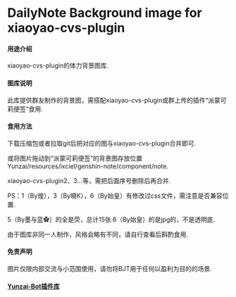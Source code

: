 # DailyNote Background image for xiaoyao-cvs-plugin

#### 用途介绍
xiaoyao-cvs-plugin的体力背景图库.

#### 图库说明
此库提供群友制作的背景图，需搭配xiaoyao-cvs-plugin或群上传的插件“派蒙可莉便签”食用.

#### 食用方法
下载压缩包或者拉取git后把对应的图与xiaoyao-cvs-plugin合并即可.

或将图片拖动到“派蒙可莉便签”的背景图存放位置Yunzai/resources/ixciel/genshin-note/component/note.

xiaoyao-cvs-plugin2、3…等，需把后面序号删除后再合并.

PS：1（By煌），3（By曉K），6（By始皇）有修改过css文件，需注意是否兼容位置.

5（By墨与蓝✿）的全是荧，总计15张.6（By始皇）的是jpg的，不是透明底.

由于图库非同一人制作，风格会略有不同，请自行查看后斟酌食用.

#### 免责声明
图片仅限内部交流与小范围使用，请勿将BJT用于任何以盈利为目的的场景.

#### [Yunzai-Bot插件库](https://github.com/HiArcadia/Yunzai-Bot-plugins-index)
